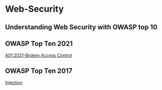 # Web-Security

## Understanding Web Security with OWASP top 10

## OWASP Top Ten 2021

[A01:2021-Broken Access Control](/Owasp-Top-Ten-2021/broken-access-control.md)

## OWASP Top Ten 2017

[Injection](./Owasp-Top-Ten-2017/Injection.md)
